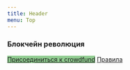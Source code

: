 ```yaml
---
title: Header
menu: Top
---
```


<h3 class="header-font">Блокчейн революция</h3>
<a href="crowdfund" class="btn btn-xl" style="margin-top: 4px; margin-bottom: -50px; background-color: #90cc90; border-color: green;"><i class="fa fa-rocket"></i> Присоединиться к crowdfund</a>
<a href="terms" class="btn btn-xl" style="margin-top: 4px; margin-bottom: -50px;"><i class="fa fa-legal"></i> Правила</a>